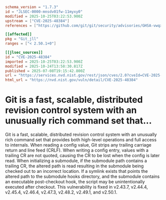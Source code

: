 ```toml
schema_version = "1.7.3"
id = "JLSEC-0000-mnsdv01fw-11myxy0"
modified = 2025-10-25T03:22:53.900Z
upstream = ["CVE-2025-48384"]
references = ["https://github.com/git/git/security/advisories/GHSA-vwqx-4fm8-6qc9", "https://www.cisa.gov/known-exploited-vulnerabilities-catalog?field_cve=CVE-2025-48384"]

[[affected]]
pkg = "Git_jll"
ranges = ["< 2.50.1+0"]

[[jlsec_sources]]
id = "CVE-2025-48384"
imported = 2025-10-25T03:22:53.900Z
modified = 2025-10-24T13:58:30.817Z
published = 2025-07-08T19:15:42.800Z
url = "https://services.nvd.nist.gov/rest/json/cves/2.0?cveId=CVE-2025-48384"
html_url = "https://nvd.nist.gov/vuln/detail/CVE-2025-48384"
```

# Git is a fast, scalable, distributed revision control system with an unusually rich command set that...

Git is a fast, scalable, distributed revision control system with an unusually rich command set that provides both high-level operations and full access to internals. When reading a config value, Git strips any trailing carriage return and line feed (CRLF). When writing a config entry, values with a trailing CR are not quoted, causing the CR to be lost when the config is later read. When initializing a submodule, if the submodule path contains a trailing CR, the altered path is read resulting in the submodule being checked out to an incorrect location. If a symlink exists that points the altered path to the submodule hooks directory, and the submodule contains an executable post-checkout hook, the script may be unintentionally executed after checkout. This vulnerability is fixed in v2.43.7, v2.44.4, v2.45.4, v2.46.4, v2.47.3, v2.48.2, v2.49.1, and v2.50.1.

